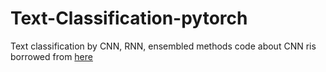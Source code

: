 # Text-Classification-pytorch
Text classification by CNN, RNN, ensembled methods
code about CNN ris borrowed from [here](https://github.com/galsang/CNN-sentence-classification-pytorch)
